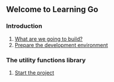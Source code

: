 ## Welcome to Learning Go

### Introduction

1. [What are we going to build?](intro-what-are-we-going-to-build.md)
1. [Prepare the development environment](intro-prepare-dev-env.md)

### The utility functions library

1. [Start the project](lib-start-the-project.md)
